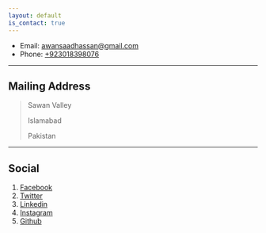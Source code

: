 ```yaml
---
layout: default
is_contact: true
---
```


* Email: [awansaadhassan@gmail.com](mailto:awansaadhassan@gmail.com)
* Phone: [+923018398076](tel:+923018398076)


---

## Mailing Address

> Sawan Valley
>
> Islamabad
>
> Pakistan

---

## Social

1. [Facebook](#https://web.facebook.com/maliksaadh)
2. [Twitter](#https://twitter.com/maliksh71)
3. [Linkedin](#https://www.linkedin.com/in/maliksh7)
4. [Instagram](#https://www.instagram.com/_bullbat)
5. [Github](#github.com/maliksh7)
